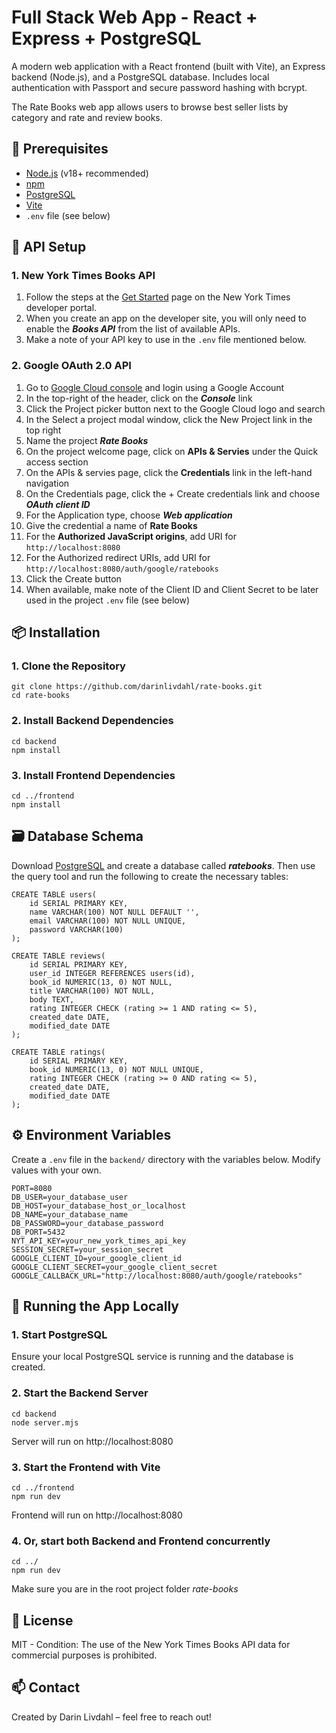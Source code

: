 # Full Stack Web App - React + Express + PostgreSQL

A modern web application with a React frontend (built with Vite), an Express backend (Node.js), and a PostgreSQL database. Includes local authentication with Passport and secure password hashing with bcrypt.

The Rate Books web app allows users to browse best seller lists by category and rate and review books.

## 🧰 Prerequisites
- [Node.js](https://nodejs.org/) (v18+ recommended)
- [npm](https://www.npmjs.com/)
- [PostgreSQL](https://www.postgresql.org/)
- [Vite](https://vitejs.dev/)
- `.env` file (see below)

## 🔌 API Setup

### 1. New York Times Books API

1. Follow the steps at the [Get Started](https://developer.nytimes.com/get-started) page on the New York Times developer portal.
2. When you create an app on the developer site, you will only need to enable the **_Books API_** from the list of available APIs.
3. Make a note of your API key to use in the `.env` file mentioned below.

### 2. Google OAuth 2.0 API

1. Go to [Google Cloud console](https://cloud.google.com/cloud-console) and login using a Google Account
2. In the top-right of the header, click on the **_Console_** link
3. Click the Project picker button next to the Google Cloud logo and search
4. In the Select a project modal window, click the New Project link in the top right
5. Name the project **_Rate Books_**
6. On the project welcome page, click on **APIs & Servies** under the Quick access section
7. On the APIs & servies page, click the **Credentials** link in the left-hand navigation
8. On the Credentials page, click the + Create credentials link and choose **_OAuth client ID_**
9. For the Application type, choose **_Web application_**
10. Give the credential a name of **Rate Books**
11. For the **Authorized JavaScript origins**, add URI for `http://localhost:8080`
12. For the Authorized redirect URIs, add URI for `http://localhost:8080/auth/google/ratebooks`
13. Click the Create button
14. When available, make note of the Client ID and Client Secret to be later used in the project `.env` file (see below)

## 📦 Installation

### 1. Clone the Repository
```
git clone https://github.com/darinlivdahl/rate-books.git
cd rate-books
```
### 2. Install Backend Dependencies
```
cd backend
npm install
```
### 3. Install Frontend Dependencies
```
cd ../frontend
npm install
```

## 🗃 Database Schema

Download [PostgreSQL](https://www.postgresql.org/) and create a database called **_ratebooks_**. Then use the query tool and run the following to create the necessary tables:

```
CREATE TABLE users(
    id SERIAL PRIMARY KEY,
    name VARCHAR(100) NOT NULL DEFAULT '',
    email VARCHAR(100) NOT NULL UNIQUE,
    password VARCHAR(100)
);

CREATE TABLE reviews(
    id SERIAL PRIMARY KEY,
    user_id INTEGER REFERENCES users(id),
    book_id NUMERIC(13, 0) NOT NULL,
    title VARCHAR(100) NOT NULL,
    body TEXT,
    rating INTEGER CHECK (rating >= 1 AND rating <= 5),
    created_date DATE,
    modified_date DATE
);

CREATE TABLE ratings(
    id SERIAL PRIMARY KEY,
    book_id NUMERIC(13, 0) NOT NULL UNIQUE,
    rating INTEGER CHECK (rating >= 0 AND rating <= 5),
    created_date DATE,
    modified_date DATE
);
```
## ⚙️ Environment Variables

Create a `.env` file in the `backend/` directory with the variables below. Modify values with your own.

```
PORT=8080
DB_USER=your_database_user
DB_HOST=your_database_host_or_localhost
DB_NAME=your_database_name
DB_PASSWORD=your_database_password
DB_PORT=5432
NYT_API_KEY=your_new_york_times_api_key
SESSION_SECRET=your_session_secret
GOOGLE_CLIENT_ID=your_google_client_id
GOOGLE_CLIENT_SECRET=your_google_client_secret
GOOGLE_CALLBACK_URL="http://localhost:8080/auth/google/ratebooks"
```

## 🚀 Running the App Locally

### 1. Start PostgreSQL

Ensure your local PostgreSQL service is running and the database is created.

### 2. Start the Backend Server
```
cd backend
node server.mjs
```
Server will run on http://localhost:8080

### 3. Start the Frontend with Vite
```
cd ../frontend
npm run dev
```
Frontend will run on http://localhost:8080

### 4. Or, start both Backend and Frontend concurrently
```
cd ../
npm run dev
```
Make sure you are in the root project folder _rate-books_

## 📝 License

MIT - Condition: The use of the New York Times Books API data for commercial purposes is prohibited.

## 📫 Contact

Created by Darin Livdahl – feel free to reach out!